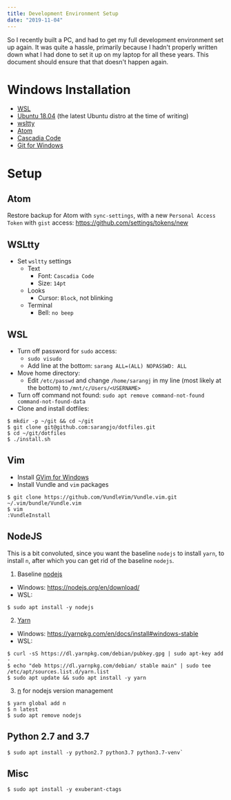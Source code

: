 ```yaml
---
title: Development Environment Setup
date: "2019-11-04"
---
```


So I recently built a PC, and had to get my full development environment set up again. It was quite a hassle, primarily because I hadn't properly written down what I had done to set it up on my laptop for all these years. This document should ensure that that doesn't happen again.

# Windows Installation

- [WSL](https://docs.microsoft.com/en-us/windows/wsl/install-win10)
- [Ubuntu 18.04](https://www.microsoft.com/en-us/p/ubuntu-1804-lts/9n9tngvndl3q) (the latest Ubuntu distro at the time of writing)
- [wsltty](https://github.com/mintty/wsltty)
- [Atom](https://atom.io)
- [Cascadia Code](https://github.com/microsoft/cascadia-code)
- [Git for Windows](https://git-scm.com)

# Setup

## Atom

Restore backup for Atom with `sync-settings`, with a new `Personal Access Token` with `gist` access: https://github.com/settings/tokens/new

## WSLtty

- Set `wsltty` settings
  - Text
    - Font: `Cascadia Code`
    - Size: `14pt`
  - Looks
    - Cursor: `Block`, not blinking
  - Terminal
    - Bell: `no beep`

## WSL

- Turn off password for `sudo` access:
  - `sudo visudo`
  - Add line at the bottom: `sarang ALL=(ALL) NOPASSWD: ALL`
- Move home directory:
  - Edit `/etc/passwd` and change `/home/sarangj` in my line (most likely at the bottom) to `/mnt/c/Users/<USERNAME>`
- Turn off command not found: `sudo apt remove command-not-found command-not-found-data`
- Clone and install dotfiles:

```
$ mkdir -p ~/git && cd ~/git
$ git clone git@github.com:sarangjo/dotfiles.git
$ cd ~/git/dotfiles
$ ./install.sh
```

## Vim

- Install [GVim for Windows](https://www.vim.org/download.php)
- Install Vundle and `vim` packages

```
$ git clone https://github.com/VundleVim/Vundle.vim.git ~/.vim/bundle/Vundle.vim
$ vim
:VundleInstall
```

## NodeJS

This is a bit convoluted, since you want the baseline `nodejs` to install `yarn`, to install `n`, after which you can get rid of the baseline `nodejs`.

1. Baseline [nodejs](https://nodejs.org)

- Windows: https://nodejs.org/en/download/
- WSL:

```
$ sudo apt install -y nodejs
```

2. [Yarn](https://yarnpkg.com)

- Windows: https://yarnpkg.com/en/docs/install#windows-stable
- WSL:

```
$ curl -sS https://dl.yarnpkg.com/debian/pubkey.gpg | sudo apt-key add -
$ echo "deb https://dl.yarnpkg.com/debian/ stable main" | sudo tee /etc/apt/sources.list.d/yarn.list
$ sudo apt update && sudo apt install -y yarn
```

3. [n](https://github.com/tj/n) for nodejs version management

```
$ yarn global add n
$ n latest
$ sudo apt remove nodejs
```

## Python 2.7 and 3.7

```
$ sudo apt install -y python2.7 python3.7 python3.7-venv`
```

## Misc

```
$ sudo apt install -y exuberant-ctags
```
